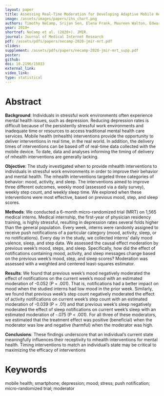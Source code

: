 ```yaml
---
layout: paper
title: Assessing Real-Time Moderation for Developing Adaptive Mobile Health Interventions for Medical Interns - A Micro-randomized Trial
image: /assets/images/papers/ihs_chart.png
authors: Timothy NeCamp, Srijan Sen, Elena Frank, Maureen Walton, Edward Ionides, Yu Fang, Ambuj Tewari, Zhenke Wu,
year: 2019+
shortref: NeCamp et al. (2020+). JMIR.
journal: Journal of Medical Internet Research
pdf: /assets/pdfs/papers/necamp-2020-jmir-mrt.pdf
slides: 
supplement: /assets/pdfs/papers/necamp-2020-jmir-mrt_supp.pdf
poster: 
github: 
doi: 10.2196/15033
external_link: 
video_link: 
type: statistical
---
```


# Abstract

**Background**: Individuals in stressful work environments often experience mental health issues, such as depression. Reducing depression rates is difficult because of the persistently stressful work environments and inadequate time or resources to access traditional mental health care services. Mobile health (mhealth) interventions provide the opportunity to deliver interventions in real time, in the real world. In addition, the delivery times of interventions can be based off of real-time data collected with the mobile device. To date, data and analyses informing the timing of delivery of mhealth interventions are generally lacking.

**Objective**: The study investigated when to provide mhealth interventions to individuals in stressful work environments in order to improve their behavior and mental health.  The mhealth interventions targeted three categories of behavior: mood, activity, and sleep. The interventions aimed to improve three different outcomes, weekly mood (assessed via a daily survey), weekly step count, and weekly sleep time. We explored when these interventions were most effective, based on previous mood, step, and sleep scores.

**Methods**: We conducted a 6-month micro-randomized trial (MRT) on 1,565 medical interns. Medical internship, the first-year of physician residency training, is highly stressful, resulting in depression rates several folds higher than the general population. Every week, interns were randomly assigned to receive push notifications of a particular category (mood, activity, sleep, or no notifications). Every day in the study, we collected interns’ daily mood valence, sleep, and step data. We assessed the causal effect moderation by previous week’s mood, steps, and sleep. Specifically, how did the effect of notifications containing mood, activity, and sleep messages change based on the previous week’s mood, step, and sleep scores? Moderation was assessed with a weighted and centered least-squares estimator.

**Results**: We found that previous week’s mood negatively moderated the effect of notifications on the current week’s mood with an estimated moderation of -0.052 (P = .001). That is, notifications had a better impact on mood when the studied interns had low mood in the prior week. Similarly, we found that previous week’s step count negatively moderated the effect of activity notifications on current week’s step count with an estimated moderation of -0.039 (P = .01) and that previous week’s sleep negatively moderated the effect of sleep notifications on current week’s sleep with an estimated moderation of -.075 (P < .001). For all three of these moderators, we estimated that the treatment effect was positive (beneficial) when the moderator was low and negative (harmful) when the moderator was high.

**Conclusions**: These findings underscore that an individual’s current state meaningfully influences their receptivity to mhealth interventions for mental health. Timing interventions to match an individual’s state may be critical to maximizing the efficacy of interventions


# Keywords

mobile health; smartphone; depression; mood; stress; push notification; micro-randomized trial; moderator

